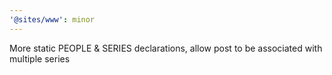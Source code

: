 ```yaml
---
'@sites/www': minor
---
```


More static PEOPLE & SERIES declarations, allow post to be associated with multiple series
